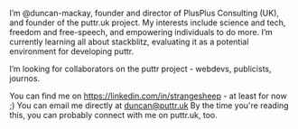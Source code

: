 I’m @duncan-mackay, founder and director of PlusPlus Consulting (UK), and founder of the puttr.uk project.
My interests include science and tech, freedom and free-speech, and empowering individuals to do more.
I’m currently learning all about stackblitz, evaluating it as a potential environment for developing puttr.

I’m looking for collaborators on the puttr project - webdevs, publicists, journos.

You can find me on https://linkedin.com/in/strangesheep - at least for now ;)
You can email me directly at duncan@puttr.uk
By the time you're reading this, you can probably connect with me on puttr.uk, too.

